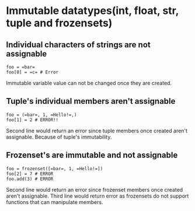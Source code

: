 # Immutable datatypes(int, float, str, tuple and frozensets)




## Individual characters of strings are not assignable


```
foo = =bar=
foo[0] = =c= # Error 

```

Immutable variable value can not be changed once they are created.



## Tuple's individual members aren't assignable


```
foo = (=bar=, 1, =Hello!=,)
foo[1] = 2 # ERROR!! 

```

Second line would return an error since tuple members once created aren't assignable.
Because of tuple's immutability.<br>



## Frozenset's are immutable and not assignable


```
foo = frozenset([=bar=, 1, =Hello!=])
foo[2] = 7 # ERROR
foo.add(3) # ERROR

```

Second line would return an error since frozenset members once created aren't assignable.
Third line would return error as frozensets do not support functions that can manipulate members.

